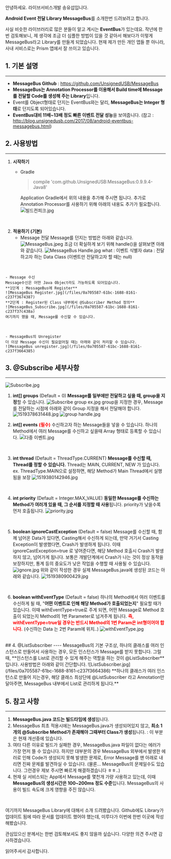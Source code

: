안녕하세요. 라이브서비스개발 송유섭입니다.

**Android Event 전달 Library MessageBus**를 소개한번 드려보려고 합니다. 

사실 비슷한 라이브러리로 많은 분들이 알고 계시는 **EventBus**가 있는데요.
작년에 한번 검토해보니, 제 생각에 조금 더 심플한 방법이 있을 것 같아서 해보다가 
이렇게 MessageBus라고 Library를 만들게 되었습니다.
현재 제가 만든 개인 앱들 뿐 아니라, 사내 서비스로는 Prism 앱에서 잘 쓰이고 있습니다. 

## 1. 기본 설명
-----
 - **MessageBus Github** : https://github.com/UnsignedUSB/MessageBus
 - **MessageBus는 Annotation Processor를 이용해서 Build time에 Message를 전달할 Code를 생성해 주는 Library**입니다.
 - Event를 Object형태로 던지는 EventBus와는 달리, **MessageBus는 Integer 형태**로 던지도록 되어있습니다.
 - **EventBus대비 11배~13배 정도 빠른 이벤트 전달 성능**을 보여줍니다.
   (참고 : http://blog.unsignedusb.com/2017/08/android-eventbus-messagebus.html)


## 2. 사용방법
----
1. **시작하기**
	- Gradle
	  > compile 'com.github.UnsignedUSB:MessageBus:0.9.9.4-Java8'
	  
	  Application Gradle에서 위의 내용을 추가해 주시면 됩니다. 
	  추가로 Annotation Processor를 사용하기 위해 아래의 내용도 추가가 필요합니다. 
	  ![빌드컨피크.jpg](/files/0a705587-61bc-1688-8161-c237f39c4392)


</br>

2. **적용하기 (기본)**
	- Message 전달
	Message를 던지는 방법은 아래와 같습니다.
	![MessageBus.jpeg](/files/0a705587-61bc-1688-8161-c237f3774389)
    조금 더 확실하게 보기 위해 handle()을 살펴보면 아래와 같습니다.
	![MessageBus Handle.jpg](/files/0a705587-61bc-1688-8161-c237f35a4384)
    what : 이벤트 식별자
	data : 전달하고자 하는 Data Class (이벤트만 전달하고자 할 때는 null)
 </br>

	- Message 수신
	Message수신은 어떤 Java Object라도 가능하도록 되어있습니다.
	**1단계 : MessageBus에 Register**
	![MessageBus Register.jpg](/files/0a705587-61bc-1688-8161-c237f3674387)
	**2단계 : Register된 Class 내부에서 @Subscriber Method 정의**
	![MessageBus_Subscribe.jpg](/files/0a705587-61bc-1688-8161-c237f37c438a)
    여기까지 했을 때, Message를 수신할 수 있습니다.
</br>
	
	- MessageBus의 Unregister
	더 이상 Message 수신이 필요없어질 때는 아래와 같이 처리할 수 있습니다.
	![MessageBus unregister.jpg](/files/0a705587-61bc-1688-8161-c237f3664385)

## 3. @Subscribe 세부사항
----

![Subscribe.jpg](/files/0a705587-61bc-1688-8161-c237f385438d)

1. **int[] groups**   (Default = 0)
	**Message를 일부에만 전달하고 싶을 때, group을 지정**할 수 있습니다. 
	![Subscribe group ex.jpg](/files/0a705587-61bc-1688-8161-c237f37f438b)
    group을 지정한 경우, Message를 전달하는 시점에 아래와 같이 Group 지정을 해서 전달해야 합니다. 
	![1519378631448.jpg](/files/0a705587-61bc-1688-8161-c237f3444380)
	![group handle.jpg](/files/0a705587-61bc-1688-8161-c237f35a4383)

2. **int[] events** <font color=red>**(필수)**</font>
	수신하고자 하는 Message들을 넣을 수 있습니다. 하나의 Method에서 여러 Message를 수신하고 싶을때 Array 형태로 등록할 수 있습니다. 
   ![다중 이벤트.jpg](/files/0a705587-61bc-1688-8161-c237f39b4391)
</br>

3. **int thread** (Default = ThreadType.CURRENT)
	**Message를 수신할 때, Thread를 정할 수 있습니다.**
	Thread는 MAIN, CURRENT, NEW 가 있습니다.
    ex. ThreadType.MAIN으로 설정하면, 해당 Method가 Main Thread에서 실행됨을 보장
    ![1519380142946.jpg](/files/0a705587-61bc-1688-8161-c237f34c4381)
</br>

4. **int priority** (Default = Integer.MAX_VALUE)
    **동일한 Message를 수신하는 Method가 여러개 있을 때, 그 순서를 지정할 때 사용**됩니다.
	priority가 낮을수록 먼저 호출됩니다.
   ![priority.jpg](/files/0a705587-61bc-1688-8161-c237f37f438c)
</br>

5. **boolean ignoreCastException** (Default = false)
   Message를 수신할 때, 함께 넘어온 Data가 있다면, Casting해서 수신하게 되는데, 
   만약 거기서 Casting Exception이 발생했다면, Crash가 발생하게 됩니다. 
   이때 ignoreCastException=true 로 넣어준다면, 해당 Method 호출시 Crash가 발생하지 않고, 넘어가게 됩니다.
   보통은 개발단계에서 Crash가 나는 것이 정상 동작을 보장하지만, 
   통계 등의 중요도가 낮은 작업을 수행할 때 사용될 수 있습니다. 
   ![ignore.jpg](/files/0a705587-61bc-1688-8161-c237f36c4388)
   위와 같이 작성한 경우 실제 MessageBus.java에 생성된 코드는 아래와 같습니다.
   ![1519380900429.jpg](/files/0a705587-61bc-1688-8161-c237f3514382)

</br>

6. **boolean withEventType** (Default = false)
   하나의 Method에서 여러 이벤트를 수신하게 될 때, 
   "**어떤 이벤트로 인해 해당 Method가 호출되었는지**" 필요할 때가 있습니다. 
   이때 withEventType=true로 주게 되면, 어떤 Message로 Method 호출이 되었는지 
   Method의 1번 Parameter로 넘겨주게 됩니다. 
   <font color=red>**즉, withEventType=true일 경우는 반드시 Method의 1번 Param은 int형이어야 합니다.**</font>
   (수신하는 Data 는 2번 Param에 위치..)
   ![withEventType.jpg](/files/0a705587-61bc-1688-8161-c237f38a438f)
</br>
## 4. @ListSubscriber
----
MessageBus의 기본 구조상, 하나의 클래스를 여러 인스턴스로 만들어서 사용하는 경우, 모든 인스턴스가 Message를 받지 못합니다.
그럴 때, **인스턴스를 List로 관리할 수 있게 해주는 역할을 하는 것이 @ListSubscriber**입니다.
사용방법은 아래와 같이 간단합니다.
![ListSubscriber.jpg](/files/0a705587-61bc-1688-8161-c237f3664386)
**하나의 클래스가 여러 인스턴스로 만들어 지는경우, 
해당 클래스 최상단에 @ListSubscriber 라고 Annotation만 달아주면, 
MessageBus 내부에서 List로 관리하게 됩니다.**
</br>

## 5. 참고 사항
----
1. **MessageBus.java 코드는 빌드타임에 생성**됩니다.
2. MessageBus 최초 적용시에는 MessageBus.java가 생성되어있지 않고, 
    **최소 1개의 @Subscribe Method가 존재해야 그때부터 Class가 생성**됩니다.
    : 이 부분은 현재 개선중에 있습니다.
3. 여타 다른 이유로 빌드가 실패한 경우, MessageBus.java 파일이 없다는 에러가 가장 먼저 뜰 수 있습니다.
    하지만 대부분의 경우 MessageBus 외부에서 발생한 에러로 인해 Code가 생성되지 못해 발생한 문제로,
    Error Message를 맨 아래로 내리면 진짜 문제를 발견하실 수 있습니다.
    (물론... MessageBus의 문제일수도 있습니다. 그런경우 제보 주시면 빠르게 해결하겠습니다 ㅎㅎ..)
4. 현재 실 서비스되는 App에서 Message를 몇천개 가량 사용하고 있는데, 
    이때 **MessageBus의 생성시간은 100~200ms 정도 수준**입니다. 
    MessageBus의 사용이 빌드 속도에 크게 영향을 주진 않습니다.
</br>

여기까지 MessageBus Library에 대해서 소개 드려봤습니다.
Github에도 Library가 업데이트 됨에 따라 문서를 업데이트 했어야 했는데,
미루다가 이번에 한번 이곳에 작성해봤습니다. 

관심있으신 분께서는 한번 검토해보셔도 좋지 않을까 싶습니다.
다양한 의견 주시면 감사하겠습니다.

읽어주셔서 감사합니다.
